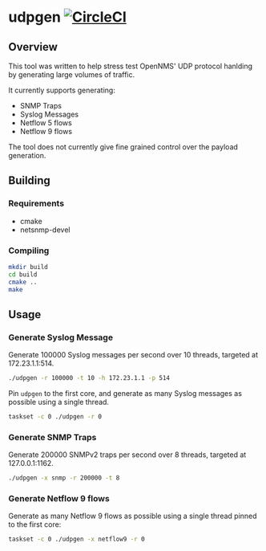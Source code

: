 # udpgen [![CircleCI](https://circleci.com/gh/OpenNMS/udpgen.svg?style=svg)](https://circleci.com/gh/OpenNMS/udpgen)

## Overview

This tool was written to help stress test OpenNMS' UDP protocol hanlding by generating large volumes of traffic.

It currently supports generating:
* SNMP Traps
* Syslog Messages
* Netflow 5 flows
* Netflow 9 flows

The tool does not currently give fine grained control over the payload generation.

## Building

### Requirements

* cmake
* netsnmp-devel

### Compiling

```sh
mkdir build
cd build
cmake ..
make
```

## Usage

### Generate Syslog Message

Generate 100000 Syslog messages per second over 10 threads, targeted at 172.23.1.1:514.

```sh
./udpgen -r 100000 -t 10 -h 172.23.1.1 -p 514
```

Pin `udpgen` to the first core, and generate as many Syslog messages as possible using a single thread.
```sh
taskset -c 0 ./udpgen -r 0
```

### Generate SNMP Traps

Generate 200000 SNMPv2 traps per second over 8 threads, targeted at 127.0.0.1:1162.

```sh
./udpgen -x snmp -r 200000 -t 8
```

### Generate Netflow 9 flows

Generate as many Netflow 9 flows as possible using a single thread pinned to the first core:

```sh
taskset -c 0 ./udpgen -x netflow9 -r 0
```

